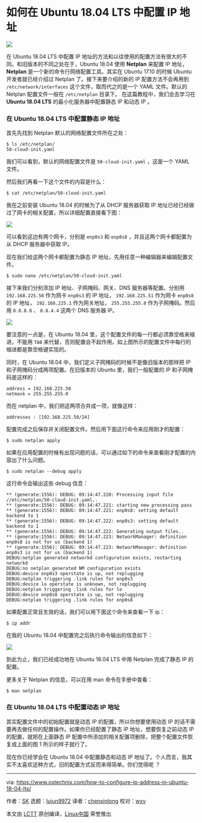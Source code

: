 [#]: collector: (lujun9972)
[#]: translator: (chenxinlong)
[#]: reviewer: (wxy)
[#]: publisher: (wxy)
[#]: subject: (How To Configure IP Address In Ubuntu 18.04 LTS)
[#]: via: (https://www.ostechnix.com/how-to-configure-ip-address-in-ubuntu-18-04-lts/)
[#]: author: (SK https://www.ostechnix.com/author/sk/)
[#]: url: (https://linux.cn/article-10324-1.html)

如何在 Ubuntu 18.04 LTS 中配置 IP 地址
======

![](https://www.ostechnix.com/wp-content/uploads/2018/11/configure-ip-address-720x340.jpg)


在 Ubuntu 18.04 LTS 中配置 IP 地址的方法和以往使用的配置方法有很大的不同。和旧版本的不同之处在于，Ubuntu 18.04 使用 **Netplan** 来配置 IP 地址，**Netplan** 是一个新的命令行网络配置工具。其实在 Ubuntu 17.10 的时候 Ubuntu 开发者就已经介绍过 Netplan 了。接下来要介绍的新的 IP 配置方法不会再用到 `/etc/network/interfaces` 这个文件，取而代之的是一个 YAML 文件。默认的 Netplan 配置文件一般在 `/etc/netplan` 目录下。 在这篇教程中，我们会去学习在 **Ubuntu 18.04 LTS** 的最小化服务器中配置静态 IP 和动态 IP 。

### 在 Ubuntu 18.04 LTS 中配置静态 IP 地址

首先先找到 Netplan 默认的网络配置文件所在之处：

```
$ ls /etc/netplan/
50-cloud-init.yaml
```

我们可以看到，默认的网络配置文件是 `50-cloud-init.yaml` ，这是一个 YAML 文件。

然后我们再看一下这个文件的内容是什么：

```
$ cat /etc/netplan/50-cloud-init.yaml
```

我在之前安装 Ubuntu 18.04 的时候为了从 DHCP 服务器获取 IP 地址已经已经做过了网卡的相关配置，所以详细配置直接看下图：

![](https://www.ostechnix.com/wp-content/uploads/2018/11/configure-network.png)

可以看到这边有两个网卡，分别是 `enp0s3` 和 `enp0s8` ，并且这两个网卡都配置为从 DHCP 服务器中获取 IP。 

现在我们给这两个网卡都配置为静态 IP 地址，先用任意一种编辑器来编辑配置文件。

```
$ sudo nano /etc/netplan/50-cloud-init.yaml
```

接下来我们分别添加 IP 地址、子网掩码、网关、DNS 服务器等配置。分别用 `192.168.225.50` 作为网卡 `enp0s3` 的 IP 地址， `192.168.225.51` 作为网卡 `enp0s8` 的 IP 地址， `192.168.225.1` 作为网关地址， `255.255.255.0` 作为子网掩码。然后用 `8.8.8.8` 、 `8.8.4.4` 这两个 DNS 服务器 IP。

![](https://www.ostechnix.com/wp-content/uploads/2018/11/configure-static-ip.png)

要注意的一点是，在 Ubuntu 18.04 里，这个配置文件的每一行都必须靠空格来缩进，不能用 `TAB` 来代替，否则配置会不起作用。如上图所示的配置文件中每行的缩进都是靠空格键实现的。

同时，在 Ubuntu 18.04 中，我们定义子网掩码的时候不是像旧版本的那样把 IP 和子网掩码分成两项配置。在旧版本的 Ubuntu 里，我们一般配置的 IP 和子网掩码是这样的：

```
address = 192.168.225.50
netmask = 255.255.255.0
```

而在 netplan 中，我们把这两项合并成一项，就像这样：

```
addresses : [192.168.225.50/24]
```

配置完成之后保存并关闭配置文件。然后用下面这行命令来应用刚才的配置：

```
$ sudo netplan apply
```

如果在应用配置的时候有出现问题的话，可以通过如下的命令来查看刚才配置的内容出了什么问题。

```
$ sudo netplan --debug apply
```

这行命令会输出这些 debug 信息：

```
** (generate:1556): DEBUG: 09:14:47.220: Processing input file //etc/netplan/50-cloud-init.yaml..
** (generate:1556): DEBUG: 09:14:47.221: starting new processing pass
** (generate:1556): DEBUG: 09:14:47.221: enp0s8: setting default backend to 1
** (generate:1556): DEBUG: 09:14:47.222: enp0s3: setting default backend to 1
** (generate:1556): DEBUG: 09:14:47.222: Generating output files..
** (generate:1556): DEBUG: 09:14:47.223: NetworkManager: definition enp0s8 is not for us (backend 1)
** (generate:1556): DEBUG: 09:14:47.223: NetworkManager: definition enp0s3 is not for us (backend 1)
DEBUG:netplan generated networkd configuration exists, restarting networkd
DEBUG:no netplan generated NM configuration exists
DEBUG:device enp0s3 operstate is up, not replugging
DEBUG:netplan triggering .link rules for enp0s3
DEBUG:device lo operstate is unknown, not replugging
DEBUG:netplan triggering .link rules for lo
DEBUG:device enp0s8 operstate is up, not replugging
DEBUG:netplan triggering .link rules for enp0s8
```

如果配置正常且生效的话，我们可以用下面这个命令来查看一下 ip：

```
$ ip addr
```

在我的 Ubuntu 18.04 中配置完之后执行命令输出的信息如下：

![](https://www.ostechnix.com/wp-content/uploads/2018/11/Check-IP-address.png)

到此为止，我们已经成功地在 Ubuntu 18.04 LTS 中用 Netplan 完成了静态 IP 的配置。

更多关于 Netplan 的信息，可以在用 man 命令在手册中查看：

```
$ man netplan
```

### 在 Ubuntu 18.04 LTS 中配置动态 IP 地址

其实配置文件中的初始配置就是动态 IP 的配置，所以你想要使用动态 IP 的话不需要再去做任何的配置操作。如果你已经配置了静态 IP 地址，想要恢复之前动态 IP 的配置，就把在上面静态 IP 配置中所添加的相关配置项删除，把整个配置文件恢复成上面的图 1 所示的样子就行了。

现在你已经学会在 Ubuntu 18.04 中配置静态和动态 IP 地址了。个人而言，我其实不太喜欢这种方式，旧的配置方式反而来得简单。你们觉得呢 ？


--------------------------------------------------------------------------------

via: https://www.ostechnix.com/how-to-configure-ip-address-in-ubuntu-18-04-lts/

作者：[SK][a]
选题：[lujun9972][b]
译者：[chenxinlong](https://github.com/chenxinlong)
校对：[wxy](https://github.com/wxy)

本文由 [LCTT](https://github.com/LCTT/TranslateProject) 原创编译，[Linux中国](https://linux.cn/) 荣誉推出

[a]: https://www.ostechnix.com/author/sk/
[b]: https://github.com/lujun9972
